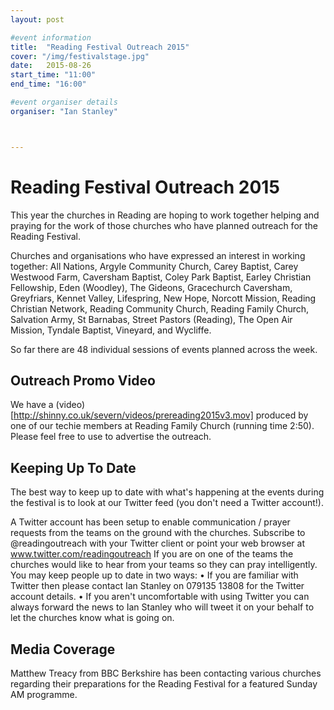 ```yaml
---
layout: post

#event information
title:  "Reading Festival Outreach 2015"
cover: "/img/festivalstage.jpg"
date:   2015-08-26
start_time: "11:00"
end_time: "16:00"

#event organiser details
organiser: "Ian Stanley"



---
```


# Reading Festival Outreach 2015
This year the churches in Reading are hoping to work together helping and praying for the work of those churches who have planned outreach for the Reading Festival.

Churches and organisations who have expressed an interest in working together: All Nations, Argyle Community Church, Carey Baptist, Carey Westwood Farm, Caversham Baptist, Coley Park Baptist, Earley Christian Fellowship, Eden (Woodley), The Gideons, Gracechurch Caversham, Greyfriars, Kennet Valley, Lifespring, New Hope, Norcott Mission, Reading Christian Network, Reading Community Church, Reading Family Church, Salvation Army, St Barnabas, Street Pastors (Reading), The Open Air Mission, Tyndale Baptist, Vineyard, and Wycliffe.

So far there are 48 individual sessions of events planned across the week.

## Outreach Promo Video
We have a (video)[http://shinny.co.uk/severn/videos/prereading2015v3.mov] produced by one of our techie members at Reading Family Church (running time 2:50). Please feel free to use to advertise the outreach.


## Keeping Up To Date
The best way to keep up to date with what's happening at the events during the festival is to look at our Twitter feed (you don't need a Twitter account!).

A Twitter account has been setup to enable communication / prayer requests from the teams on the ground with the churches.
Subscribe to @readingoutreach with your Twitter client or point your web browser at www.twitter.com/readingoutreach
If you are on one of the teams the churches would like to hear from your teams so they can pray intelligently. You may keep people up to date in two ways:
• If you are familiar with Twitter then please contact Ian Stanley on 079135 13808 for the Twitter account details.
• If you aren't uncomfortable with using Twitter you can always forward the news to Ian Stanley who will tweet it on your behalf to let the churches know what is going on.

## Media Coverage
Matthew Treacy from BBC Berkshire has been contacting various churches regarding their preparations for the Reading Festival for a featured Sunday AM programme.
